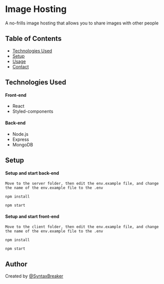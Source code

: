 # Image Hosting
A no-frills image hosting that allows you to share images with other people

## Table of Contents
* [Technologies Used](#technologies-used)
* [Setup](#setup)
* [Usage](#usage)
* [Contact](#contact)


## Technologies Used
#### Front-end
- React
- Styled-components

#### Back-end
- Node.js
- Express
- MongoDB


## Setup
#### Setup and start back-end
`Move to the server folder, then edit the env.example file, and change the name of the env.example file to the .env`

`npm install`

`npm start`

#### Setup and start front-end
`Move to the client folder, then edit the env.example file, and change the name of the env.example file to the .env`

`npm install`

`npm start`


## Author
Created by [@SyntaxBreaker](https://github.com/SyntaxBreaker)
